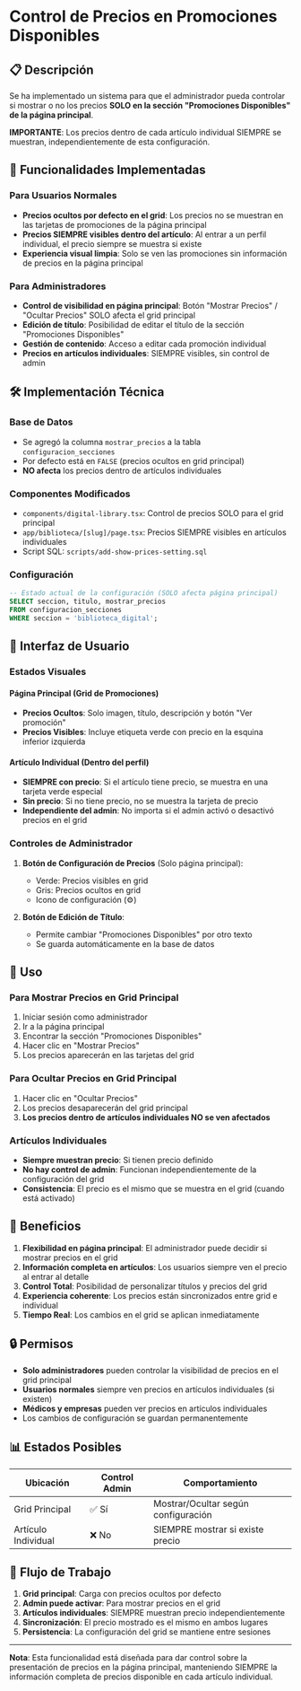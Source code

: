 # Control de Precios en Promociones Disponibles

## 📋 Descripción
Se ha implementado un sistema para que el administrador pueda controlar si mostrar o no los precios **SOLO en la sección "Promociones Disponibles" de la página principal**. 

**IMPORTANTE**: Los precios dentro de cada artículo individual SIEMPRE se muestran, independientemente de esta configuración.

## 🚀 Funcionalidades Implementadas

### Para Usuarios Normales
- **Precios ocultos por defecto en el grid**: Los precios no se muestran en las tarjetas de promociones de la página principal
- **Precios SIEMPRE visibles dentro del artículo**: Al entrar a un perfil individual, el precio siempre se muestra si existe
- **Experiencia visual limpia**: Solo se ven las promociones sin información de precios en la página principal

### Para Administradores
- **Control de visibilidad en página principal**: Botón "Mostrar Precios" / "Ocultar Precios" SOLO afecta el grid principal
- **Edición de título**: Posibilidad de editar el título de la sección "Promociones Disponibles"
- **Gestión de contenido**: Acceso a editar cada promoción individual
- **Precios en artículos individuales**: SIEMPRE visibles, sin control de admin

## 🛠 Implementación Técnica

### Base de Datos
- Se agregó la columna `mostrar_precios` a la tabla `configuracion_secciones`
- Por defecto está en `FALSE` (precios ocultos en grid principal)
- **NO afecta** los precios dentro de artículos individuales

### Componentes Modificados
- `components/digital-library.tsx`: Control de precios SOLO para el grid principal
- `app/biblioteca/[slug]/page.tsx`: Precios SIEMPRE visibles en artículos individuales
- Script SQL: `scripts/add-show-prices-setting.sql`

### Configuración
```sql
-- Estado actual de la configuración (SOLO afecta página principal)
SELECT seccion, titulo, mostrar_precios 
FROM configuracion_secciones 
WHERE seccion = 'biblioteca_digital';
```

## 📱 Interfaz de Usuario

### Estados Visuales

#### Página Principal (Grid de Promociones)
- **Precios Ocultos**: Solo imagen, título, descripción y botón "Ver promoción"
- **Precios Visibles**: Incluye etiqueta verde con precio en la esquina inferior izquierda

#### Artículo Individual (Dentro del perfil)
- **SIEMPRE con precio**: Si el artículo tiene precio, se muestra en una tarjeta verde especial
- **Sin precio**: Si no tiene precio, no se muestra la tarjeta de precio
- **Independiente del admin**: No importa si el admin activó o desactivó precios en el grid

### Controles de Administrador
1. **Botón de Configuración de Precios** (Solo página principal):
   - Verde: Precios visibles en grid
   - Gris: Precios ocultos en grid
   - Icono de configuración (⚙️)

2. **Botón de Edición de Título**:
   - Permite cambiar "Promociones Disponibles" por otro texto
   - Se guarda automáticamente en la base de datos

## 🔧 Uso

### Para Mostrar Precios en Grid Principal
1. Iniciar sesión como administrador
2. Ir a la página principal
3. Encontrar la sección "Promociones Disponibles"
4. Hacer clic en "Mostrar Precios"
5. Los precios aparecerán en las tarjetas del grid

### Para Ocultar Precios en Grid Principal
1. Hacer clic en "Ocultar Precios"
2. Los precios desaparecerán del grid principal
3. **Los precios dentro de artículos individuales NO se ven afectados**

### Artículos Individuales
- **Siempre muestran precio**: Si tienen precio definido
- **No hay control de admin**: Funcionan independientemente de la configuración del grid
- **Consistencia**: El precio es el mismo que se muestra en el grid (cuando está activado)

## 🎯 Beneficios

1. **Flexibilidad en página principal**: El administrador puede decidir si mostrar precios en el grid
2. **Información completa en artículos**: Los usuarios siempre ven el precio al entrar al detalle
3. **Control Total**: Posibilidad de personalizar títulos y precios del grid
4. **Experiencia coherente**: Los precios están sincronizados entre grid e individual
5. **Tiempo Real**: Los cambios en el grid se aplican inmediatamente

## 🔒 Permisos

- **Solo administradores** pueden controlar la visibilidad de precios en el grid principal
- **Usuarios normales** siempre ven precios en artículos individuales (si existen)
- **Médicos y empresas** pueden ver precios en artículos individuales
- Los cambios de configuración se guardan permanentemente

## 📊 Estados Posibles

| Ubicación | Control Admin | Comportamiento |
|-----------|---------------|----------------|
| Grid Principal | ✅ Sí | Mostrar/Ocultar según configuración |
| Artículo Individual | ❌ No | SIEMPRE mostrar si existe precio |

## 🔄 Flujo de Trabajo

1. **Grid principal**: Carga con precios ocultos por defecto
2. **Admin puede activar**: Para mostrar precios en el grid
3. **Artículos individuales**: SIEMPRE muestran precio independientemente
4. **Sincronización**: El precio mostrado es el mismo en ambos lugares
5. **Persistencia**: La configuración del grid se mantiene entre sesiones

---

**Nota**: Esta funcionalidad está diseñada para dar control sobre la presentación de precios en la página principal, manteniendo SIEMPRE la información completa de precios disponible en cada artículo individual. 